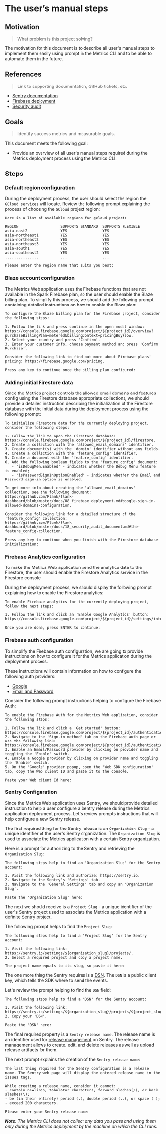# The user’s manual steps

## Motivation
> What problem is this project solving?

The motivation for this document is to describe all user's manual steps to implement them easily using prompt in the Metrics CLI and to be able to automate them in the future.

## References
> Link to supporting documentation, GitHub tickets, etc.

- [Sentry documentation](https://docs.sentry.io/)
- [Firebase deployment](https://github.com/Flank/flank-dashboard/blob/master/docs/08_firebase_deployment.md)
- [Security audit](https://github.com/Flank/flank-dashboard/blob/master/docs/18_security_audit_document.md)

## Goals
> Identify success metrics and measurable goals.

This document meets the following goal:
 - Provide an overview of all user's manual steps required during the Metrics deployment process using the Metrics CLI.

## Steps

### Default region configuration

During the deployment process, the user should select the region the `GCloud services` will locate. Review the following prompt explaining the process of choosing the `GCloud` project region:

```text
Here is a list of available regions for gcloud project:

REGION                   SUPPORTS STANDARD  SUPPORTS FLEXIBLE
asia-east2               YES                YES
asia-northeast1          YES                YES
asia-northeast2          YES                YES
asia-northeast3          YES                YES
asia-south1              YES                YES
asia-southeast2          YES                YES
...............          ...                ...

Please enter the region name that suits you best:
```

### Blaze account configuration

The Metrics Web application uses the Firebase functions that are not available in the Spark Firebase plan, so the user should enable the Blaze billing plan. 
To simplify this process, we should add the following prompt containing detailed instructions on how to enable the Blaze plan: 

```text
To configure the Blaze billing plan for the Firebase project, consider the following steps:

1. Follow the link and press continue in the open modal window: https://console.firebase.google.com/project/${project_id}/overview?purchaseBillingPlan=metered&billingContext=pricingBuyFlow.
2. Select your country and press 'Confirm'.
3. Enter your customer info, choose payment method and press 'Confirm Purchase'.

Consider the following link to find out more about Firebase plans' pricing: https://firebase.google.com/pricing.

Press any key to continue once the billing plan configured:
```

### Adding initial Firestore data

Since the Metrics project controls the allowed email domains and features config using the Firestore database appropriate collections, 
we should provide a detailed instruction describing the initialization of the Firestore database with the initial data during the deployment process using the following prompt:

```text
To initialize Firestore data for the currently deploying project, consider the following steps:

1. Follow the link to open the Firestore database: https://console.firebase.google.com/project/${project_id}/firestore.
2. Create a collection with the 'allowed_email_domains' identifier.
3. Create document(s) with the 'domain' identifier without any fields.
4. Create a collection with the 'feature_config' identifier.
5. Create a document with the 'feature_config' identifier.
6. Add the following boolean fields to the 'feature_config' document:
   - 'isDebugMenuEnabled' - indicates whether the Debug Menu feature is enabled;
   - 'isPasswordSignInOptionEnabled' - indicates whether the Email and Password sign-in option is enabled.

To get more info about creating the 'allowed_email_domains' collection, see the following document: 
https://github.com/Flank/flank-dashboard/blob/master/docs/08_firebase_deployment.md#google-sign-in-allowed-domains-configuration.

Consider the following link for a detailed structure of the 'feature_config' collection:
https://github.com/Flank/flank-dashboard/blob/master/docs/18_security_audit_document.md#the-feature_config-collection.

Press any key to continue when you finish with the Firestore database initialization:
```

### Firebase Analytics configuration

To make the Metrics Web application send the analytics data to the Firestore, the user should enable the Firestore Analytics service in the Firestore console. 

During the deployment process, we should display the following prompt explaining how to enable the Firestore analytics:

```text
To enable Firebase analytics for the currently deploying project, follow the next steps:

1. Follow the link and click an 'Enable Google Analytics' button: https://console.firebase.google.com/project/${project_id}/settings/integrations/analytics.

Once you are done, press ENTER to continue:
```

### Firebase auth configuration

To simplify the Firebase auth configuration, we are going to provide instructions on how to configure it for the Metrics application during the deployment process. 

These instructions will contain information on how to configure the following auth providers: 
- [Google](https://github.com/Flank/flank-dashboard/blob/master/docs/08_firebase_deployment.md#firebase-google-sign-in-configuration)
- [Email and Password](https://github.com/Flank/flank-dashboard/blob/master/docs/08_firebase_deployment.md#firebase-email-and-password-sign-in-configuration)

Consider the following prompt instructions helping to configure the Firebase Auth:

```text
To enable the Firebase Auth for the Metrics Web application, consider the following steps:

1. Follow the link and click a 'Get started' button: https://console.firebase.google.com/project/${project_id}/authentication.
2. Navigate to the 'Sign-in method' tab on the Firebase auth page or use the following link: https://console.firebase.google.com/project/${project_id}/authentication/providers.
3. Enable an Email/Password provider by clicking on provider name and toggling the 'Enable' switch.
4. Enable a Google provider by clicking on provider name and toggling the 'Enable' switch.
5. On the 'Google' provider popup, open the 'Web SDK configuration' tab, copy the Web client ID and paste it to the console.

Paste your Web client Id here:
```

### Sentry Configuration

Since the Metrics Web application uses Sentry, we should provide detailed instruction to help a user configure a Sentry release during the Metrics application deployment process.
Let's review prompts instructions that will help configure a new Sentry release.

The first required thing for the Sentry release is an `Organization Slug` - a unique identifier of the user's Sentry organization. The `Organization Slug` is used to associate the Metrics application with a certain Sentry organization.

Here is a prompt for authorizing to the Sentry and retrieving the `Organization Slug`:
```text
The following steps help to find an 'Organization Slug' for the Sentry account:

1. Visit the following link and authorize: https://sentry.io.
2. Navigate to the Sentry's 'Settings' tab.
3. Navigate to the 'General Settings' tab and copy an 'Organization Slug'.

Paste the 'Organization Slug' here:
```

The next we should receive is a `Project Slug` - a unique identifier of the user's Sentry project used to associate the Metrics application with a definite Sentry project.

The following prompt helps to find the `Project Slug`:
```text
The following steps help to find a 'Project Slug' for the Sentry account:

1. Visit the following link: https://sentry.io/settings/${organization_slug}/projects/.
2. Select a required project and copy a project name.

The project name equals to its slug, so paste it here:
```

The one more thing the Sentry requires is a [DSN](https://docs.sentry.io/product/sentry-basics/dsn-explainer/). The `DSN` is a public client key, which tells the SDK where to send the events.

Let's review the prompt helping to find the `DSN` field:
```text
The following steps help to find a 'DSN' for the Sentry account:

1. Visit the following link: https://sentry.io/settings/${organization_slug}/projects/${project_slug}/keys/.
2. Copy your 'DSN'.

Paste the 'DSN' here:
```
The final required property is a `Sentry release name`. The release name is an identifier used for [release management](https://docs.sentry.io/product/cli/releases/) on Sentry. The release management allows to create, edit, and delete releases as well as upload release artifacts for them. 

The next prompt explains the creation of the `Sentry release name`:
```text
The last thing required for the Sentry configuration is a release name. The Sentry web page will display the entered release name in the issues tags.

While creating a release name, consider it cannot:  
- contain newlines, tabulator characters, forward slashes(/), or back slashes(\);
- be (in their entirety) period (.), double period (..), or space ( );
- exceed 200 characters.

Please enter your Sentry release name:
```

_**Note**: The Metrics CLI does not collect any data you pass and using them only during the Metrics deployment by the machine on which the CLI runs._
